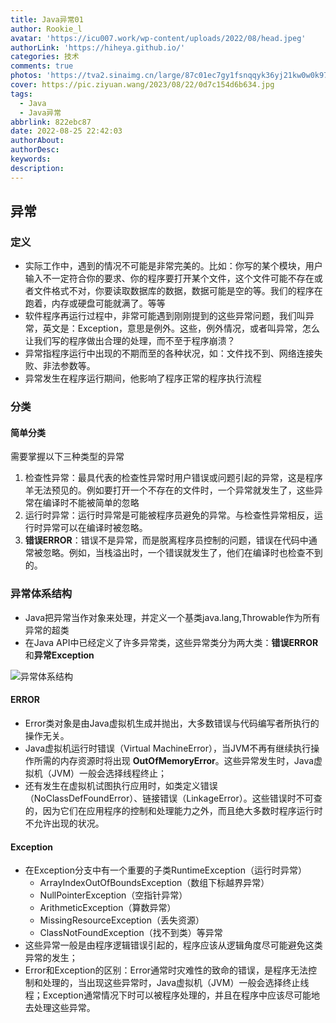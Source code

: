 ```yaml
---
title: Java异常01
author: Rookie_l
avatar: 'https://icu007.work/wp-content/uploads/2022/08/head.jpeg'
authorLink: 'https://hiheya.github.io/'
categories: 技术
comments: true
photos: 'https://tva2.sinaimg.cn/large/87c01ec7gy1fsnqqyk36yj21kw0w0k97.jpg'
cover: https://pic.ziyuan.wang/2023/08/22/0d7c154d6b634.jpg
tags:
  - Java
  - Java异常
abbrlink: 822ebc87
date: 2022-08-25 22:42:03
authorAbout:
authorDesc:
keywords:
description:
---
```


## 异常

### 定义

- 实际工作中，遇到的情况不可能是非常完美的。比如：你写的某个模块，用户输入不一定符合你的要求、你的程序要打开某个文件，这个文件可能不存在或者文件格式不对，你要读取数据库的数据，数据可能是空的等。我们的程序在跑着，内存或硬盘可能就满了。等等
- 软件程序再运行过程中，非常可能遇到刚刚提到的这些异常问题，我们叫异常，英文是：Exception，意思是例外。这些，例外情况，或者叫异常，怎么让我们写的程序做出合理的处理，而不至于程序崩溃？
- 异常指程序运行中出现的不期而至的各种状况，如：文件找不到、网络连接失败、非法参数等。
- 异常发生在程序运行期间，他影响了程序正常的程序执行流程

### 分类

#### 简单分类

需要掌握以下三种类型的异常

1. 检查性异常：最具代表的检查性异常时用户错误或问题引起的异常，这是程序羊无法预见的。例如要打开一个不存在的文件时，一个异常就发生了，这些异常在编译时不能被简单的忽略
2. 运行时异常：运行时异常是可能被程序员避免的异常。与检查性异常相反，运行时异常可以在编译时被忽略。
3. **错误ERROR**：错误不是异常，而是脱离程序员控制的问题，错误在代码中通常被忽略。例如，当栈溢出时，一个错误就发生了，他们在编译时也检查不到的。

### 异常体系结构

- Java把异常当作对象来处理，并定义一个基类java.lang,Throwable作为所有异常的超类
- 在Java API中已经定义了许多异常类，这些异常类分为两大类：**错误ERROR**和**异常Exception**

![异常体系结构](https://img30.360buyimg.com/pop/jfs/t1/185417/8/21799/155982/622e14c1E0fbc4c54/bbd56e3a7d9a2d3a.png)

#### ERROR

- Error类对象是由Java虚拟机生成并抛出，大多数错误与代码编写者所执行的操作无关。
- Java虚拟机运行时错误（Virtual MachineError），当JVM不再有继续执行操作所需的内存资源时将出现 **OutOfMemoryError**。这些异常发生时，Java虚拟机（JVM）一般会选择线程终止；
- 还有发生在虚拟机试图执行应用时，如类定义错误（NoClassDefFoundError）、链接错误（LinkageError）。这些错误时不可查的，因为它们在应用程序的控制和处理能力之外，而且绝大多数时程序运行时不允许出现的状况。

#### Exception

- 在Exception分支中有一个重要的子类RuntimeException（运行时异常）
  - ArrayIndexOutOfBoundsException（数组下标越界异常）
  - NullPointerException（空指针异常）
  - ArithmeticException（算数异常）
  - MissingResourceException（丢失资源）
  - ClassNotFoundException（找不到类）等异常
- 这些异常一般是由程序逻辑错误引起的，程序应该从逻辑角度尽可能避免这类异常的发生；
- Error和Exception的区别：Error通常时灾难性的致命的错误，是程序无法控制和处理的，当出现这些异常时，Java虚拟机（JVM）一般会选择终止线程；Exception通常情况下时可以被程序处理的，并且在程序中应该尽可能地去处理这些异常。

